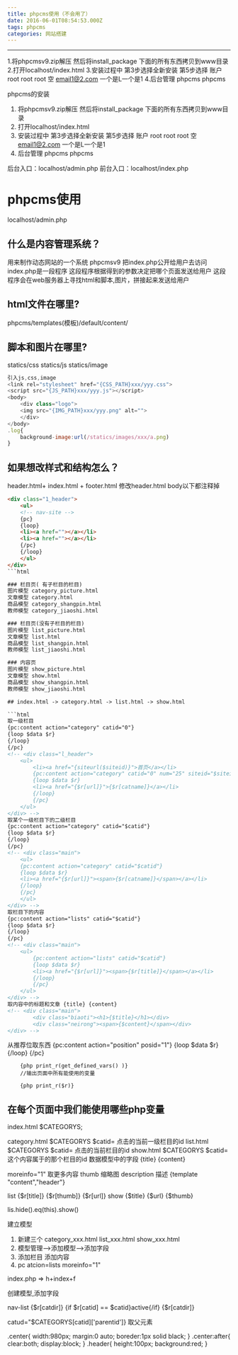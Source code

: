 ```yaml
---
title: phpcms使用（不会用了）
date: 2016-06-01T08:54:53.000Z
tags: phpcms
categories: 网站搭建
---
```


--------------------------------------------------------------------------------

<!-- more -->

 1.将phpcmsv9.zip解压 然后将install_package 下面的所有东西拷贝到www目录 2.打开localhost/index.html 3.安装过程中 第3步选择全新安装 第5步选择 账户 root root root 空 email1@2.com 一个是L一个是1 4.后台管理 phpcms phpcms

phpcms的安装

1. 将phpcmsv9.zip解压 然后将install_package 下面的所有东西拷贝到www目录
2. 打开localhost/index.html
3. 安装过程中 第3步选择全新安装 第5步选择 账户 root root root 空 email1@2.com 一个是L一个是1
4. 后台管理 phpcms phpcms

后台入口：localhost/admin.php 前台入口：localhost/index.php

# phpcms使用

localhost/admin.php

## 什么是内容管理系统？

用来制作动态网站的一个系统 phpcmsv9 把index.php公开给用户去访问 index.php是一段程序 这段程序根据得到的参数决定把哪个页面发送给用户 这段程序会在web服务器上寻找html和脚本,图片，拼接起来发送给用户

## html文件在哪里?

phpcms/templates(模板)/default/content/

## 脚本和图片在哪里?

statics/css statics/js statics/image

```javascript
引入js,css,image
<link rel="stylesheet" href="{CSS_PATH}xxx/yyy.css">
<script src="{JS_PATH}xxx/yyy.js"></script>
<body>
    <div class="logo">
    <img src="{IMG_PATH}xxx/yyy.png" alt="">
    </div>
</body>
.log{
    background-image:url(/statics/images/xxx/a.png)
}
```

## 如果想改样式和结构怎么？

header.html+ index.html + footer.html 修改header.html body以下都注释掉

<style>
</style>

````html
<div class="1_header">
    <ul>
    <!-- nav-site -->
    {pc}
    {loop}
    <li><a href=""></a></li>
    <li><a href=""></a></li>
    {/pc}
    {/loop}
    </ul>
</div>
```html

### 栏目页( 有子栏目的栏目)
图片模型 category_picture.html
文章模型 category.html
商品模型 category_shangpin.html
教师模型 category_jiaoshi.html

### 栏目页(没有子栏目的栏目)
图片模型 list_picture.html
文章模型 list.html
商品模型 list_shangpin.html
教师模型 list_jiaoshi.html

### 内容页
图片模型 show_picture.html
文章模型 show.html
商品模型 show_shangpin.html
教师模型 show_jiaoshi.html  

## index.html -> category.html -> list.html -> show.html

```html
取一级栏目
{pc:content action="category" catid="0"}
{loop $data $r}
{/loop}
{/pc}
<!-- <div class="l_header">
    <ul>
        <li><a href="{siteurl($siteid)}">首页</a></li>
        {pc:content action="category" catid="0" num="25" siteid="$siteid" order="listorder ASC"}
        {loop $data $r}
        <li><a href="{$r[url]}">{$r[catname]}</a></li>
        {/loop}
        {/pc}
    </ul>
</div> -->
取某个一级栏目下的二级栏目
{pc:content action="category" catid="$catid"}
{loop $data $r}
{/loop}
{/pc}
<!-- <div class="main">
    <ul>
    {pc:content action="category" catid="$catid"}
    {loop $data $r}
    <li><a href="{$r[url]}"><span>{$r[catname]}</span></a></li>
    {/loop}
    {/pc}
    </ul>
</div> -->
取栏目下的内容
{pc:content action="lists" catid="$catid"}
{loop $data $r}
{/loop}
{/pc}
<!-- <div class="main">
    <ul>
        {pc:content action="lists" catid="$catid"}
        {loop $data $r}
        <li><a href="{$r[url]}"><span>{$r[title]}</span></a></li>
        {/loop}
        {/pc}
    </ul>
</div> -->
取内容中的标题和文章 {title} {content}
<!-- <div class="main">
        <div class="biaoti"><h1>{$title}</h1></div>        
        <div class="neirong"><span>{$content}</span></div>
</div> -->
````

从推荐位取东西 {pc:content action="position" posid="1"} {loop $data $r} {/loop} {/pc}

```
    {php print_r(get_defined_vars() )}  
    //输出页面中所有能使用的变量
```

```
    {php print_r($r)}
```

## 在每个页面中我们能使用哪些php变量

index.html $CATEGORYS;

category.html $CATEGORYS $catid= 点击的当前一级栏目的id list.html $CATEGORYS $catid= 点击的当前栏目的id show.html $CATEGORYS $catid= 这个内容属于的那个栏目的id 数据模型中的字段 {title} {content}

moreinfo="1" 取更多内容 thumb 缩略图 description 描述 {template "content","header"}

list {$r[title]} {$r[thumb]} {$r[url]} show {$title} {$url} {$thumb}

lis.hide().eq(this).show()

建立模型

1. 新建三个 category_xxx.html list_xxx.html show_xxx.html
2. 模型管理-->添加模型-->添加字段
3. 添加栏目 添加内容
4. pc atcion=lists moreinfo="1"

index.php => h+index+f

创建模型,添加字段

nav-list {$r[catdir]} {if $r[catid] == $catid}active{/if} {$r[catdir]}

catud="$CATEGORYS[catid]['parentid']} 取父元素

.center{ width:980px; margin:0 auto; boreder:1px solid black; } .center:after{ clear:both; display:block; } .header{ height:100px; background:red; }
